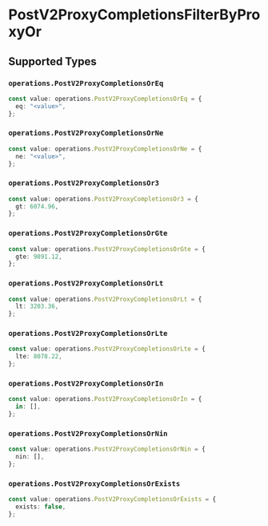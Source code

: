 # PostV2ProxyCompletionsFilterByProxyOr


## Supported Types

### `operations.PostV2ProxyCompletionsOrEq`

```typescript
const value: operations.PostV2ProxyCompletionsOrEq = {
  eq: "<value>",
};
```

### `operations.PostV2ProxyCompletionsOrNe`

```typescript
const value: operations.PostV2ProxyCompletionsOrNe = {
  ne: "<value>",
};
```

### `operations.PostV2ProxyCompletionsOr3`

```typescript
const value: operations.PostV2ProxyCompletionsOr3 = {
  gt: 6074.96,
};
```

### `operations.PostV2ProxyCompletionsOrGte`

```typescript
const value: operations.PostV2ProxyCompletionsOrGte = {
  gte: 9891.12,
};
```

### `operations.PostV2ProxyCompletionsOrLt`

```typescript
const value: operations.PostV2ProxyCompletionsOrLt = {
  lt: 3203.36,
};
```

### `operations.PostV2ProxyCompletionsOrLte`

```typescript
const value: operations.PostV2ProxyCompletionsOrLte = {
  lte: 8078.22,
};
```

### `operations.PostV2ProxyCompletionsOrIn`

```typescript
const value: operations.PostV2ProxyCompletionsOrIn = {
  in: [],
};
```

### `operations.PostV2ProxyCompletionsOrNin`

```typescript
const value: operations.PostV2ProxyCompletionsOrNin = {
  nin: [],
};
```

### `operations.PostV2ProxyCompletionsOrExists`

```typescript
const value: operations.PostV2ProxyCompletionsOrExists = {
  exists: false,
};
```

